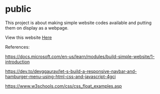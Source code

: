 # public
This project is about making simple website codes available and putting them on display as a webpage.

View this website <a href="https://dev.rebekahflora.com">Here</a>

References:

<a href="https://docs.microsoft.com/en-us/learn/modules/build-simple-website/1-introduction">https://docs.microsoft.com/en-us/learn/modules/build-simple-website/1-introduction</a>

<a href="https://dev.to/devggaurav/let-s-build-a-responsive-navbar-and-hamburger-menu-using-html-css-and-javascript-4gci">https://dev.to/devggaurav/let-s-build-a-responsive-navbar-and-hamburger-menu-using-html-css-and-javascript-4gci</a>

<a href="https://www.w3schools.com/css/css_float_examples.asp">https://www.w3schools.com/css/css_float_examples.asp</a>
